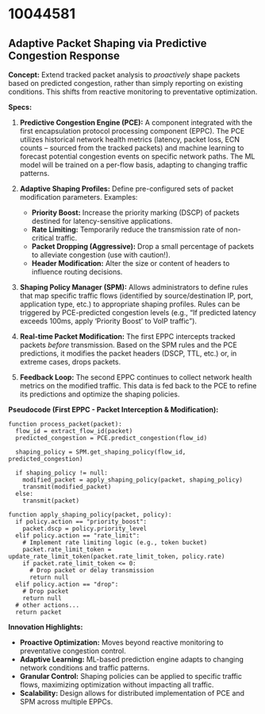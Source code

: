 # 10044581

## Adaptive Packet Shaping via Predictive Congestion Response

**Concept:** Extend tracked packet analysis to *proactively* shape packets based on predicted congestion, rather than simply reporting on existing conditions. This shifts from reactive monitoring to preventative optimization.

**Specs:**

1.  **Predictive Congestion Engine (PCE):**  A component integrated with the first encapsulation protocol processing component (EPPC). The PCE utilizes historical network health metrics (latency, packet loss, ECN counts – sourced from the tracked packets) and machine learning to forecast potential congestion events on specific network paths.  The ML model will be trained on a per-flow basis, adapting to changing traffic patterns.

2.  **Adaptive Shaping Profiles:** Define pre-configured sets of packet modification parameters. Examples:
    *   **Priority Boost:** Increase the priority marking (DSCP) of packets destined for latency-sensitive applications.
    *   **Rate Limiting:** Temporarily reduce the transmission rate of non-critical traffic.
    *   **Packet Dropping (Aggressive):** Drop a small percentage of packets to alleviate congestion (use with caution!).
    *   **Header Modification:** Alter the size or content of headers to influence routing decisions.

3.  **Shaping Policy Manager (SPM):**  Allows administrators to define rules that map specific traffic flows (identified by source/destination IP, port, application type, etc.) to appropriate shaping profiles.  Rules can be triggered by PCE-predicted congestion levels (e.g., “If predicted latency exceeds 100ms, apply ‘Priority Boost’ to VoIP traffic”).

4.  **Real-time Packet Modification:** The first EPPC intercepts tracked packets *before* transmission. Based on the SPM rules and the PCE predictions, it modifies the packet headers (DSCP, TTL, etc.) or, in extreme cases, drops packets.

5.  **Feedback Loop:**  The second EPPC continues to collect network health metrics on the modified traffic. This data is fed back to the PCE to refine its predictions and optimize the shaping policies.

**Pseudocode (First EPPC - Packet Interception & Modification):**

```
function process_packet(packet):
  flow_id = extract_flow_id(packet)
  predicted_congestion = PCE.predict_congestion(flow_id)

  shaping_policy = SPM.get_shaping_policy(flow_id, predicted_congestion)

  if shaping_policy != null:
    modified_packet = apply_shaping_policy(packet, shaping_policy)
    transmit(modified_packet)
  else:
    transmit(packet)

function apply_shaping_policy(packet, policy):
  if policy.action == "priority_boost":
    packet.dscp = policy.priority_level
  elif policy.action == "rate_limit":
    # Implement rate limiting logic (e.g., token bucket)
    packet.rate_limit_token = update_rate_limit_token(packet.rate_limit_token, policy.rate)
    if packet.rate_limit_token <= 0:
      # Drop packet or delay transmission
      return null
  elif policy.action == "drop":
    # Drop packet
    return null
  # other actions...
  return packet
```

**Innovation Highlights:**

*   **Proactive Optimization:** Moves beyond reactive monitoring to preventative congestion control.
*   **Adaptive Learning:** ML-based prediction engine adapts to changing network conditions and traffic patterns.
*   **Granular Control:** Shaping policies can be applied to specific traffic flows, maximizing optimization without impacting all traffic.
*   **Scalability:** Design allows for distributed implementation of PCE and SPM across multiple EPPCs.